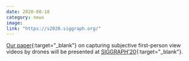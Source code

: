 ```yaml
---
date: 2020-08-18
category: news
image: 
link: "https://s2020.siggraph.org/"
---
```


[Our paper](https://ait.ethz.ch/projects/2020/fpv_drone){:target="_blank"} on capturing subjective first-person view videos by drones will be presented at [SIGGRAPH'20](https://s2020.siggraph.org/){:target="_blank"}.


